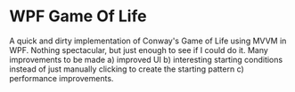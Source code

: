 # WPF Game Of Life

A quick and dirty implementation of Conway's Game of Life using MVVM in WPF. Nothing spectacular, but just enough to see if I could do it. 
Many improvements to be made
a) improved UI
b) interesting starting conditions instead of just manually clicking to create the starting pattern
c) performance improvements.
